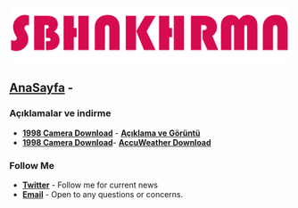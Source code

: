 ![download](https://github.com/sbhnkhrmn/sbhnkhrmn.github.io/raw/master/ikonlar/ReadMe_Sbhnkhrmn.png)

## [**AnaSayfa**](https://sbhnkhrmn.github.io/) - 
### Açıklamalar ve indirme  
* [**1998 Camera Download**](https://github.com/sbhnkhrmn/sbhnkhrmn.github.io/raw/master/debs/com.sbhnkhrmn.1998cam.pro_1.6.9_iphoneos-arm.deb) - [**Açıklama ve Görüntü**](https://sbhnkhrmn.github.io/depictions/com.sbhnkhrmn.1998cam.pro/index.html)
* [**1998 Camera Download**](./debs/com.sbhnkhrmn.accuweather.pro_13.0.5_iphoneos-arm.deb)- [**AccuWeather Download**](https://sbhnkhrmn.github.io/depictions/com.sbhnkhrmn.accuweather.pro/index.html)











### Follow Me
* [**Twitter**](https://twitter.com/sbhnkhrmn) - Follow me for current news
* [**Email**](mailto:khrmn.sbhn@gmail.com) - Open to any questions or concerns.


